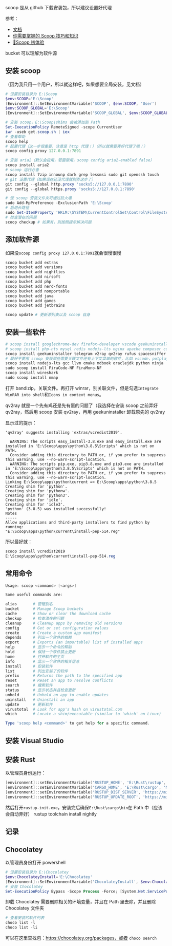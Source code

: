 scoop 是从 github 下载安装包，所以建议设置好代理

参考：

- [文档](https://github.com/lukesampson/scoop)
- [你需要掌握的 Scoop 技巧和知识](https://zhuanlan.zhihu.com/p/135278662)
- [📝Scoop 初体验](https://github.com/Linnzh/Blog/issues/42#issuecomment-568158956)

bucket 可以理解为软件源

## 安装 scoop

（因为我只用一个用户，所以就这样吧，如果想要全局安装，见文档）

```powershell
# 设置安装目录为 E:\Scoop
$env:SCOOP='E:\Scoop'
[Environment]::SetEnvironmentVariable('SCOOP', $env:SCOOP, 'User')
$env:SCOOP_GLOBAL='E:\Scoop'
[Environment]::SetEnvironmentVariable('SCOOP_GLOBAL', $env:SCOOP_GLOBAL, 'Machine')

# 安装 scoop，E:\Scoop\shims 会被添加到 Path
Set-ExecutionPolicy RemoteSigned -scope CurrentUser
iwr -useb get.scoop.sh | iex
# 查看帮助
scoop help
# 配置代理（这一步很重要，注意是 http 代理！）（所以就需要弄好代理了哦！）
scoop config proxy 127.0.0.1:7891

# 安装 aria2（默认会启用，若要禁用，scoop config aria2-enabled false）
scoop install aria2
# scoop 运行必备
scoop install 7zip innounp dark grep lessmsi sudo git openssh touch
# git 设置代理（如果现在还没代理就别弄这步了）
git config --global http.proxy 'socks5://127.0.0.1:7890'
git config --global https.proxy 'socks5://127.0.0.1:7890'

# 使 scoop 安装文件夹可通过防火墙
sudo Add-MpPreference -ExclusionPath 'E:\Scoop'
# 启用长路径
sudo Set-ItemProperty 'HKLM:\SYSTEM\CurrentControlSet\Control\FileSystem' -Name 'LongPathsEnabled' -Value 1
# 检查潜在的问题
scoop checkup # 如果有，则按照提示解决问题
```

## 添加软件源

如果没`scoop config proxy 127.0.0.1:7891`就会很慢很慢

```powershell
scoop bucket add extras
scoop bucket add versions
scoop bucket add nightlies
scoop bucket add nirsoft
scoop bucket add php
scoop bucket add nerd-fonts
scoop bucket add nonportable
scoop bucket add java
scoop bucket add games
scoop bucket add jetbrains

scoop update # 更新源列表以及 scoop 自身
```

## 安装一些软件

```powershell
# scoop install googlechrome-dev firefox-developer vscode geekuninstaller fluent-terminal-np snipaste windows-terminal potplayer sublime-text vagrant
# scoop install php-nts mysql redis nodejs-lts nginx apache composer curl python go gcc
scoop install geekuninstaller telegram v2ray qv2ray rufus spacesniffer bandizip winrar sumatrapdf
# 最好不要用 scoop 安装那些需要关联文件还有上下文菜单的软件，比如 vscode，potplayer
scoop install nodejs-lts gcc llvm cmake mdbook oraclejdk python ninja
sudo scoop install FiraCode-NF FiraMono-NF
scoop install wireshark
sudo scoop install nmap
```

打开 bandizip，关联文件。再打开 winrar，别关联文件，但是勾选`Integrate WinRAR into shell`和`Icons in context menus`。

qv2ray 就是一个先有鸡还是先有蛋的问题了（我选择在安装 scoop 之前弄好 qv2ray，然后用 scoop 安装 qv2ray，再用 geekuninstaller 卸载原先的 qv2ray

显示过的提示：

```
'qv2ray' suggests installing 'extras/vcredist2019'.

  WARNING: The scripts easy_install-3.8.exe and easy_install.exe are installed in 'E:\Scoop\apps\python\3.8.5\Scripts' which is not on PATH.
  Consider adding this directory to PATH or, if you prefer to suppress this warning, use --no-warn-script-location.
  WARNING: The scripts pip.exe, pip3.8.exe and pip3.exe are installed in 'E:\Scoop\apps\python\3.8.5\Scripts' which is not on PATH.
  Consider adding this directory to PATH or, if you prefer to suppress this warning, use --no-warn-script-location.
Linking E:\Scoop\apps\python\current => E:\Scoop\apps\python\3.8.5
Creating shim for 'python'.
Creating shim for 'pythonw'.
Creating shim for 'python3'.
Creating shim for 'idle'.
Creating shim for 'idle3'.
'python' (3.8.5) was installed successfully!
Notes
-----
Allow applications and third-party installers to find python by running:
"E:\Scoop\apps\python\current\install-pep-514.reg"
```

所以最好就：

```powershell
scoop install vcredist2019
E:\Scoop\apps\python\current\install-pep-514.reg
```

## 常用命令

```powershell
Usage: scoop <command> [<args>]

Some useful commands are:

alias       # 管理别名
bucket      # Manage Scoop buckets
cache       # Show or clear the download cache
checkup     # 检查潜在的问题
cleanup     # Cleanup apps by removing old versions
config      # Get or set configuration values
create      # Create a custom app manifest
depends     # 列出一个软件的依赖
export      # Exports (an importable) list of installed apps
help        # 显示一个命令的帮助
hold        # 保持一个软件禁止更新
home        # 打开软件的主页
info        # 显示一个软件的相关信息
install     # 安装软件
list        # 列出安装了的软件
prefix      # Returns the path to the specified app
reset       # Reset an app to resolve conflicts
search      # 搜索软件
status      # 显示状态并且检查更新
unhold      # Unhold an app to enable updates
uninstall   # Uninstall an app
update      # 更新软件
virustotal  # Look for app's hash on virustotal.com
which       # Locate a shim/executable (similar to 'which' on Linux)

Type 'scoop help <command>' to get help for a specific command.
```

## 安装 Visual Studio

## 安装 Rust

以管理员身份运行：

```powershell
[environment]::setEnvironmentVariable('RUSTUP_HOME', 'E:\Rust\rustup', 'Machine')
[environment]::setEnvironmentVariable('CARGO_HOME', 'E:\Rust\cargo', 'Machine')
[environment]::setEnvironmentVariable('RUSTUP_DIST_SERVER', 'https://mirrors.sjtug.sjtu.edu.cn/rust-static', 'Machine')
[environment]::setEnvironmentVariable('RUSTUP_UPDATE_ROOT', 'https://mirrors.sjtug.sjtu.edu.cn/rust-static/rustup', 'Machine')
```

然后打开`rustup-init.exe`，安装完后确保`E:\Rust\cargo\bin`在 Path 中（应该会自动弄好）
rustup toolchain install nightly

## 记录

## Chocolatey

以管理员身份打开 powershell

```powershell
# 设置安装目录为 E:\Chocolatey
$env:ChocolateyInstall='E:\Chocolatey'
[Environment]::SetEnvironmentVariable('ChocolateyInstall', $env:ChocolateyInstall, 'Machine')
# 安装 Chocolatey
Set-ExecutionPolicy Bypass -Scope Process -Force; [System.Net.ServicePointManager]::SecurityProtocol = [System.Net.ServicePointManager]::SecurityProtocol -bor 3072; iex ((New-Object System.Net.WebClient).DownloadString('https://chocolatey.org/install.ps1'))
```

卸载 Chocolatey 需要删除相关的环境变量，并且在 Path 里去除，并且删除 Chocolatey 文件夹

```powershell
# 查看安装的软件列表
choco list -l
choco list -li
```

可以在这里查找包：https://chocolatey.org/packages，或者 `choco search`
